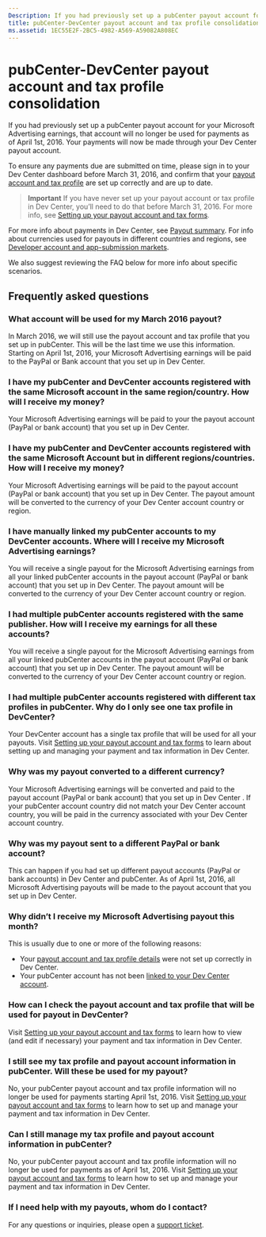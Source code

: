 ```yaml
---
Description: If you had previously set up a pubCenter payout account for your Microsoft Advertising earnings, that account will no longer be used for payments as of April 1st, 2016. Your payments will now be made through your Dev Center payout account.
title: pubCenter-DevCenter payout account and tax profile consolidation
ms.assetid: 1EC55E2F-2BC5-4982-A569-A59082A808EC
---
```


# pubCenter-DevCenter payout account and tax profile consolidation


If you had previously set up a pubCenter payout account for your Microsoft Advertising earnings, that account will no longer be used for payments as of April 1st, 2016. Your payments will now be made through your Dev Center payout account.

To ensure any payments due are submitted on time, please sign in to your Dev Center dashboard before March 31, 2016, and confirm that your [payout account and tax profile](setting-up-your-payout-account-and-tax-forms.md) are set up correctly and are up to date.

> **Important**  If you have never set up your payout account or tax profile in Dev Center, you’ll need to do that before March 31, 2016. For more info, see [Setting up your payout account and tax forms](setting-up-your-payout-account-and-tax-forms.md).

For more info about payments in Dev Center, see [Payout summary](payout-summary.md). For info about currencies used for payouts in different countries and regions, see [Developer account and app-submission markets](account-types-locations-and-fees.md#account_markets).

We also suggest reviewing the FAQ below for more info about specific scenarios.

## Frequently asked questions


### What account will be used for my March 2016 payout?

In March 2016, we will still use the payout account and tax profile that you set up in pubCenter. This will be the last time we use this information. Starting on April 1st, 2016, your Microsoft Advertising earnings will be paid to the PayPal or Bank account that you set up in Dev Center.

### I have my pubCenter and DevCenter accounts registered with the same Microsoft account in the same region/country. How will I receive my money?

Your Microsoft Advertising earnings will be paid to your the payout account (PayPal or bank account) that you set up in Dev Center.

### I have my pubCenter and DevCenter accounts registered with the same Microsoft Account but in different regions/countries. How will I receive my money?

Your Microsoft Advertising earnings will be paid to the payout account (PayPal or bank account) that you set up in Dev Center. The payout amount will be converted to the currency of your Dev Center account country or region.

### I have manually linked my pubCenter accounts to my DevCenter accounts. Where will I receive my Microsoft Advertising earnings?

You will receive a single payout for the Microsoft Advertising earnings from all your linked pubCenter accounts in the payout account (PayPal or bank account) that you set up in Dev Center. The payout amount will be converted to the currency of your Dev Center account country or region.

### I had multiple pubCenter accounts registered with the same publisher. How will I receive my earnings for all these accounts?

You will receive a single payout for the Microsoft Advertising earnings from all your linked pubCenter accounts in the payout account (PayPal or bank account) that you set up in Dev Center. The payout amount will be converted to the currency of your Dev Center account country or region.

### I had multiple pubCenter accounts registered with different tax profiles in pubCenter. Why do I only see one tax profile in DevCenter?

Your DevCenter account has a single tax profile that will be used for all your payouts. Visit [Setting up your payout account and tax forms](setting-up-your-payout-account-and-tax-forms.md) to learn about setting up and managing your payment and tax information in Dev Center.

### Why was my payout converted to a different currency?

Your Microsoft Advertising earnings will be converted and paid to the payout account (PayPal or bank account) that you set up in Dev Center . If your pubCenter account country did not match your Dev Center account country, you will be paid in the currency associated with your Dev Center account country.

### Why was my payout sent to a different PayPal or bank account?

This can happen if you had set up different payout accounts (PayPal or bank accounts) in Dev Center and pubCenter. As of April 1st, 2016, all Microsoft Advertising payouts will be made to the payout account that you set up in Dev Center.

### Why didn’t I receive my Microsoft Advertising payout this month?

This is usually due to one or more of the following reasons:

-   Your [payout account and tax profile details](setting-up-your-payout-account-and-tax-forms.md) were not set up correctly in Dev Center.
-   Your pubCenter account has not been [linked to your Dev Center account](pubcenter-dev-center-integration.md).

### How can I check the payout account and tax profile that will be used for payout in DevCenter?

Visit [Setting up your payout account and tax forms](setting-up-your-payout-account-and-tax-forms.md) to learn how to view (and edit if necessary) your payment and tax information in Dev Center.

### I still see my tax profile and payout account information in pubCenter. Will these be used for my payout?

No, your pubCenter payout account and tax profile information will no longer be used for payments starting April 1st, 2016. Visit [Setting up your payout account and tax forms](setting-up-your-payout-account-and-tax-forms.md) to learn how to set up and manage your payment and tax information in Dev Center.

### Can I still manage my tax profile and payout account information in pubCenter?

No, your pubCenter payout account and tax profile information will no longer be used for payments as of April 1st, 2016. Visit [Setting up your payout account and tax forms](setting-up-your-payout-account-and-tax-forms.md) to learn how to set up and manage your payment and tax information in Dev Center.

### If I need help with my payouts, whom do I contact?

For any questions or inquiries, please open a [support ticket](http://go.microsoft.com/fwlink/p/?LinkId=733342).

 

 






<!--HONumber=May16_HO4-->


